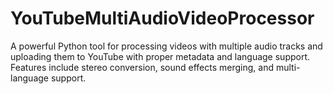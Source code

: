 # YouTubeMultiAudioVideoProcessor
A powerful Python tool for processing videos with multiple audio tracks and uploading them to YouTube with proper metadata and language support. Features include stereo conversion, sound effects merging, and multi-language support.
